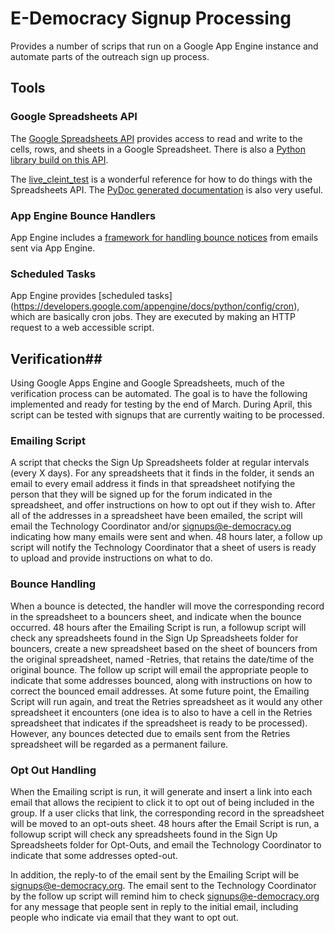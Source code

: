 # E-Democracy Signup Processing #

Provides a number of scrips that run on a Google App Engine instance and 
automate parts of the outreach sign up process.

## Tools ##

### Google Spreadsheets API ###

The [Google Spreadsheets API](https://developers.google.com/google-apps/spreadsheets/) 
provides access to read and write to the cells, rows, and sheets in a Google 
Spreadsheet. There is also a [Python library build on this API](http://code.google.com/p/gdata-python-client/).

The [live_cleint_test](https://code.google.com/p/gdata-python-client/source/browse/tests/gdata_tests/spreadsheets/live_client_test.py)
is a wonderful reference for how to do things with the Spreadsheets API. The [PyDoc generated documentation](http://gdata-python-client.googlecode.com/hg/pydocs/gdata.html) 
is also very useful.

### App Engine Bounce Handlers ###

App Engine includes a [framework for handling bounce notices](https://developers.google.com/appengine/docs/python/mail/bounce)
from emails sent via App Engine.

### Scheduled Tasks ###

App Engine provides [scheduled tasks]
(https://developers.google.com/appengine/docs/python/config/cron), which are 
basically cron jobs. They are executed by making an HTTP request to a web 
accessible script.

## Verification##

Using Google Apps Engine and Google Spreadsheets, much of the verification 
process can be automated. The goal is to have the following implemented and 
ready for testing by the end of March. During April, this script can be tested 
with signups that are currently waiting to be processed. 

### Emailing Script ###
A script that checks the Sign Up Spreadsheets folder at regular intervals 
(every X days). For any spreadsheets that it finds in the folder, it sends an 
email to every email address it finds in that spreadsheet notifying the person 
that they will be signed up for the forum indicated in the spreadsheet, and 
offer instructions on how to opt out if they wish to. After all of the 
addresses in a spreadsheet have been emailed, the script will email the 
Technology Coordinator and/or signups@e-democracy.og indicating how many 
emails were sent and when. 48 hours later, a follow up script will notify the 
Technology Coordinator that a sheet of users is ready to upload and provide 
instructions on what to do.

### Bounce Handling ###

When a bounce is detected, the handler will move the corresponding record in 
the spreadsheet to a bouncers sheet, and indicate when the bounce occurred. 48 
hours after the Emailing Script is run, a followup script will check any 
spreadsheets found in the Sign Up Spreadsheets folder for bouncers, create a 
new spreadsheet based on the sheet of bouncers from the original spreadsheet, 
named <original spreadsheet name>-Retries, that retains the date/time of the 
original bounce. The follow up script will email the appropriate people to 
indicate that some addresses bounced, along with instructions on how to correct
the bounced email addresses. At some future point, the Emailing Script will run
again, and treat the Retries spreadsheet as it would any other spreadsheet it 
encounters (one idea is to also to have a cell in the Retries spreadsheet that 
indicates if the spreadsheet is ready to be processed). However, any bounces 
detected due to emails sent from the Retries spreadsheet will be regarded as a 
permanent failure.

### Opt Out Handling ###

When the Emailing script is run, it will generate and insert a link into 
each email that allows the recipient to click it to opt out of being included 
in the group. If a user clicks that link, the corresponding record in the 
spreadsheet will be moved to an opt-outs sheet. 48 hours after the Email 
Script is run, a followup script will check any spreadsheets found in the Sign 
Up Spreadsheets folder for Opt-Outs, and email the Technology Coordinator to 
indicate that some addresses opted-out.

In addition, the reply-to of the email sent by the Emailing Script will be 
signups@e-democracy.org. The email sent to the Technology Coordinator by the 
follow up script will remind him to check signups@e-democracy.org for any 
message that people sent in reply to the initial email, including people who 
indicate via email that they want to opt out.


